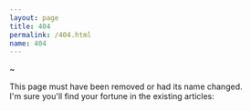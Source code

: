 ```yaml
---
layout: page
title: 404
permalink: /404.html
name: 404
---
```


~

This page must have been removed or had its name changed.<br/>
I'm sure you'll find your fortune in the existing articles:

